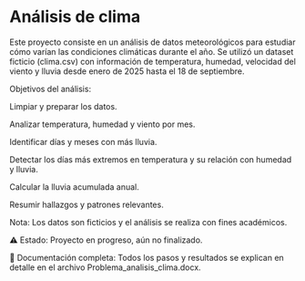 # Análisis de clima

Este proyecto consiste en un análisis de datos meteorológicos para estudiar cómo varían las condiciones climáticas durante el año. Se utilizó un dataset ficticio (clima.csv) con información de temperatura, humedad, velocidad del viento y lluvia desde enero de 2025 hasta el 18 de septiembre.

Objetivos del análisis:

Limpiar y preparar los datos.

Analizar temperatura, humedad y viento por mes.

Identificar días y meses con más lluvia.

Detectar los días más extremos en temperatura y su relación con humedad y lluvia.

Calcular la lluvia acumulada anual.

Resumir hallazgos y patrones relevantes.

Nota: Los datos son ficticios y el análisis se realiza con fines académicos.

⚠️ Estado: Proyecto en progreso, aún no finalizado.

📄 Documentación completa: Todos los pasos y resultados se explican en detalle en el archivo Problema_analisis_clima.docx.
